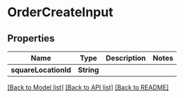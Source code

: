 # OrderCreateInput

## Properties
Name | Type | Description | Notes
------------ | ------------- | ------------- | -------------
**squareLocationId** | **String** |  | 

[[Back to Model list]](../README.md#documentation-for-models) [[Back to API list]](../README.md#documentation-for-api-endpoints) [[Back to README]](../README.md)


